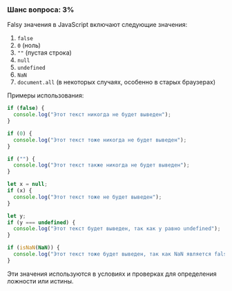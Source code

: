 ### Шанс вопроса: 3%

Falsy значения в JavaScript включают следующие значения:

1. `false`
2. `0` (ноль)
3. `""` (пустая строка)
4. `null`
5. `undefined`
6. `NaN`
7. `document.all` (в некоторых случаях, особенно в старых браузерах)

Примеры использования:
```javascript
if (false) {
  console.log("Этот текст никогда не будет выведен");
}

if (0) {
  console.log("Этот текст тоже никогда не будет выведен");
}

if ("") {
  console.log("Этот текст также никогда не будет выведен");
}

let x = null;
if (x) {
  console.log("Этот текст тоже не будет выведен");
}

let y;
if (y === undefined) {
  console.log("Этот текст будет выведен, так как y равно undefined");
}

if (isNaN(NaN)) {
  console.log("Этот текст тоже будет выведен, так как NaN является falsy значением");
}
```

Эти значения используются в условиях и проверках для определения ложности или истины.